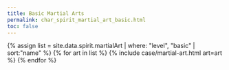 ```yaml
---
title: Basic Martial Arts
permalink: char_spirit_martial_art_basic.html
toc: false
---
```


{% assign list = site.data.spirit.martialArt | where: "level", "basic" | sort:"name" %}
{% for art in list %}
{% include case/martial-art.html art=art %}
{% endfor %}